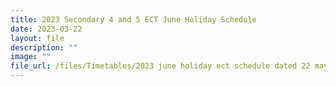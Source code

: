 ```yaml
---
title: 2023 Secondary 4 and 5 ECT June Holiday Schedule
date: 2023-03-22
layout: file
description: ""
image: ""
file_url: /files/Timetables/2023 june holiday ect schedule dated 22 may.pdf
---
```

